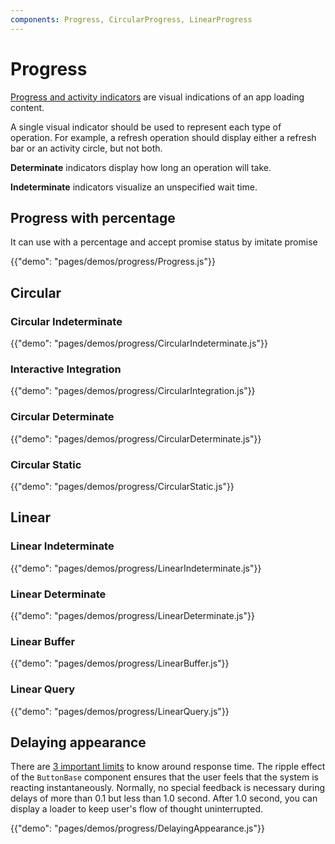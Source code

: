 ```yaml
---
components: Progress, CircularProgress, LinearProgress
---
```


# Progress

[Progress and activity indicators](https://material.io/guidelines/components/progress-activity.html)
are visual indications of an app loading content.

A single visual indicator should be used to represent each type of operation.
For example, a refresh operation should display either a refresh bar or an activity circle, but not both.

**Determinate** indicators display how long an operation will take.

**Indeterminate** indicators visualize an unspecified wait time.
## Progress with percentage 
It can use with a percentage and accept promise status by imitate promise

{{"demo": "pages/demos/progress/Progress.js"}}
## Circular

### Circular Indeterminate

{{"demo": "pages/demos/progress/CircularIndeterminate.js"}}

### Interactive Integration

{{"demo": "pages/demos/progress/CircularIntegration.js"}}

### Circular Determinate

{{"demo": "pages/demos/progress/CircularDeterminate.js"}}

### Circular Static

{{"demo": "pages/demos/progress/CircularStatic.js"}}

## Linear

### Linear Indeterminate

{{"demo": "pages/demos/progress/LinearIndeterminate.js"}}

### Linear Determinate

{{"demo": "pages/demos/progress/LinearDeterminate.js"}}

### Linear Buffer

{{"demo": "pages/demos/progress/LinearBuffer.js"}}

### Linear Query

{{"demo": "pages/demos/progress/LinearQuery.js"}}

## Delaying appearance

There are [3 important limits](http://www.nngroup.com/articles/response-times-3-important-limits/) to know around response time.
The ripple effect of the `ButtonBase` component ensures that the user feels that the system is reacting instantaneously.
Normally, no special feedback is necessary during delays of more than 0.1 but less than 1.0 second.
After 1.0 second, you can display a loader to keep user's flow of thought uninterrupted.

{{"demo": "pages/demos/progress/DelayingAppearance.js"}}
